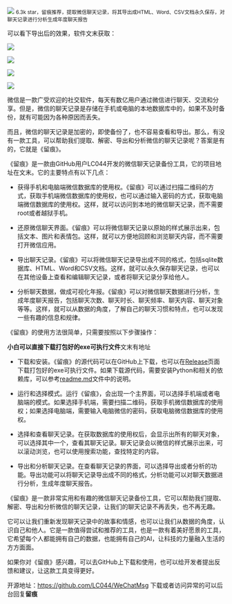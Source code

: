 <img src="/assets/image/240114-留痕-1.png" style="max-width: 70%; height: auto;">
<small>6.3k star，留痕推荐，提取微信聊天记录，将其导出成HTML、Word、CSV文档永久保存，对聊天记录进行分析生成年度聊天报告</small>


可以看下导出后的效果，软件文末获取：


![](/assets/image/240114-留痕-1.png)

![](/assets/image/240114-留痕-2.png)

![](/assets/image/240114-留痕-3.png)

![](/assets/image/240114-留痕-4.png)

微信是一款广受欢迎的社交软件，每天有数亿用户通过微信进行聊天、交流和分享。但是，微信的聊天记录是存储在手机或电脑的本地数据库中的，如果不及时备份，就有可能因为各种原因而丢失。

而且，微信的聊天记录是加密的，即使备份了，也不容易查看和导出。那么，有没有一款工具，可以帮助我们提取、解密、导出和分析微信的聊天记录呢？答案是有的，它就是《留痕》。

《留痕》是一款由GitHub用户LC044开发的微信聊天记录备份工具，它的项目地址在文末。它的主要特点有以下几点：

- 获得手机和电脑端微信数据库的使用权。《留痕》可以通过扫描二维码的方式，获取手机端微信数据库的使用权，也可以通过输入密码的方式，获取电脑端微信数据库的使用权。这样，就可以访问到本地的微信聊天记录，而不需要root或者越狱手机。

- 还原微信聊天界面。《留痕》可以将微信聊天记录以原始的样式展示出来，包括文本、图片和表情包。这样，就可以方便地回顾和浏览聊天内容，而不需要打开微信应用。

- 导出聊天记录。《留痕》可以将微信聊天记录导出成不同的格式，包括sqlite数据库、HTML、Word和CSV文档。这样，就可以永久保存聊天记录，也可以在其他设备上查看和编辑聊天记录，或者将聊天记录分享给他人。

- 分析聊天数据，做成可视化年报。《留痕》可以对微信聊天数据进行分析，生成年度聊天报告，包括聊天次数、聊天时长、聊天频率、聊天内容、聊天对象等等。这样，就可以从数据的角度，了解自己的聊天习惯和特点，也可以发现一些有趣的信息和规律。

《留痕》的使用方法很简单，只需要按照以下步骤操作：

**小白可以直接下载打包好的exe可执行文件**文末有地址

- 下载和安装。《留痕》的源代码可以在GitHub上下载，也可以在[Release](^1^)页面下载打包好的exe可执行文件。如果下载源代码，需要安装Python和相关的依赖库，可以参考[readme.md](^1^)文件中的说明。

- 运行和选择模式。运行《留痕》，会出现一个主界面，可以选择手机端或者电脑端的模式。如果选择手机端，需要扫描二维码，获取手机微信数据库的使用权；如果选择电脑端，需要输入电脑微信的密码，获取电脑微信数据库的使用权。

- 选择和查看聊天记录。在获取数据库的使用权后，会显示出所有的聊天对象，可以选择其中一个，查看其聊天记录。聊天记录会以微信的样式展示出来，可以滚动浏览，也可以使用搜索功能，查找特定的内容。

- 导出和分析聊天记录。在查看聊天记录的界面，可以选择导出或者分析的功能。导出功能可以将聊天记录导出成不同的格式，分析功能可以对聊天数据进行分析，生成年度聊天报告。

《留痕》是一款非常实用和有趣的微信聊天记录备份工具，它可以帮助我们提取、解密、导出和分析微信的聊天记录，让我们的聊天记录不再丢失，也不再无趣。

它可以让我们重新发现聊天记录中的故事和情感，也可以让我们从数据的角度，认识自己和他人。它是一款值得尝试和推荐的工具，也是一款有着美好愿景的工具，它希望每个人都能拥有自己的数据，也能拥有自己的AI，让科技的力量融入生活的方方面面。

如果你对《留痕》感兴趣，可以去GitHub上下载和使用，也可以给开发者提出反馈和建议，让这款工具变得更好。


开源地址：https://github.com/LC044/WeChatMsg
下载或者访问异常的可以后台回复**留痕**